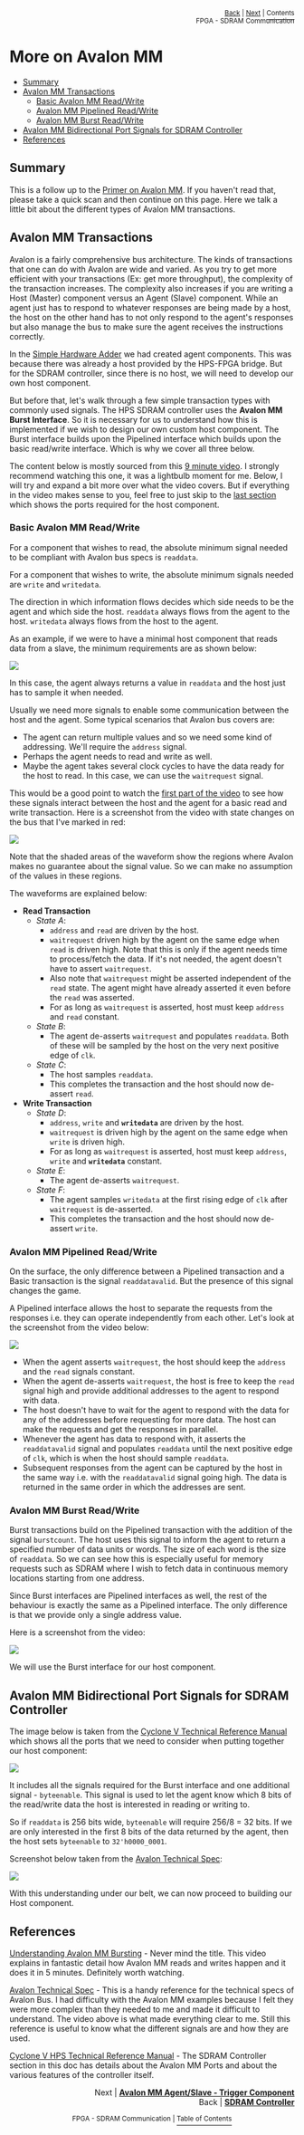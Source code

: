 <p align="right"><sup><a href="FPGA-SDRAM-Communication_-SDRAM-Controller.md">Back</a> | <a href="FPGA-SDRAM-Communication_-Avalon-MM-Agent-Slave-Trigger-Component.md">Next</a> | </sup><a href="../README.md#fpga---sdram-communication"><sup>Contents</sup></a>
<br/>
<sup>FPGA - SDRAM Communication</sup></p>

# More on Avalon MM

<!-- START doctoc generated TOC please keep comment here to allow auto update -->
<!-- DON'T EDIT THIS SECTION, INSTEAD RE-RUN doctoc TO UPDATE -->

- [Summary](#summary)
- [Avalon MM Transactions](#avalon-mm-transactions)
  - [Basic Avalon MM Read/Write](#basic-avalon-mm-readwrite)
  - [Avalon MM Pipelined Read/Write](#avalon-mm-pipelined-readwrite)
  - [Avalon MM Burst Read/Write](#avalon-mm-burst-readwrite)
- [Avalon MM Bidirectional Port Signals for SDRAM Controller](#avalon-mm-bidirectional-port-signals-for-sdram-controller)
- [References](#references)

<!-- END doctoc generated TOC please keep comment here to allow auto update -->

## Summary

This is a follow up to the [Primer on Avalon MM](./Simple-Hardware-Adder_-Primer-on-Avalon-Memory-Map-Interface.md). If you haven't read that, please take a quick scan and then continue on this page. Here we talk a little bit about the different types of Avalon MM transactions.

## Avalon MM Transactions

Avalon is a fairly comprehensive bus architecture. The kinds of transactions that one can do with Avalon are wide and varied. As you try to get more efficient with your transactions (Ex: get more throughput), the complexity of the transaction increases. The complexity also increases if you are writing a Host (Master) component versus an Agent (Slave) component. While an agent just has to respond to whatever responses are being made by a host, the host on the other hand has to not only respond to the agent's responses but also manage the bus to make sure the agent receives the instructions correctly.

In the [Simple Hardware Adder](./Simple-Hardware-Adder_-Custom-Avalon-MM-Components.md) we had created agent components. This was because there was already a host provided by the HPS-FPGA bridge. But for the SDRAM controller, since there is no host, we will need to develop our own host component.

But before that, let's walk through a few simple transaction types with commonly used signals. The HPS SDRAM controller uses the **Avalon MM Burst Interface**. So it is necessary for us to understand how this is implemented if we wish to design our own custom host component. The Burst interface builds upon the Pipelined interface which builds upon the basic read/write interface. Which is why we cover all three below.

The content below is mostly sourced from this [9 minute video](https://www.youtube.com/watch?v=8GAqT3nzHeQ). I strongly recommend watching this one, it was a lightbulb moment for me. Below, I will try and expand a bit more over what the video covers. But if everything in the video makes sense to you, feel free to just skip to the [last section](./FPGA-SDRAM-Communication_-More-about-the-Avalon-Memory-Mapped-Interface.md#avalon-mm-bidirectional-port-signals-for-sdram-controller) which shows the ports required for the host component.

### Basic Avalon MM Read/Write

For a component that wishes to read, the absolute minimum signal needed to be compliant with Avalon bus specs is `readdata`.

For a component that wishes to write, the absolute minimum signals needed are `write` and `writedata`.

The direction in which information flows decides which side needs to be the agent and which side the host. `readdata` always flows from the agent to the host. `writedata` always flows from the host to the agent.

As an example, if we were to have a minimal host component that reads data from a slave, the minimum requirements are as shown below:

![](images/avalon_mm_simplest_read.png)

In this case, the agent always returns a value in `readdata` and the host just has to sample it when needed.

Usually we need more signals to enable some communication between the host and the agent. Some typical scenarios that Avalon bus covers are:

- The agent can return multiple values and so we need some kind of addressing. We'll require the `address` signal.
- Perhaps the agent needs to read and write as well.
- Maybe the agent takes several clock cycles to have the data ready for the host to read. In this case, we can use the `waitrequest` signal.

This would be a good point to watch the [first part of the video](https://www.youtube.com/watch?v=8GAqT3nzHeQ) to see how these signals interact between the host and the agent for a basic read and write transaction. Here is a screenshot from the video with state changes on the bus that I've marked in red:

![](images/avalon_mm_basic_read.png)

Note that the shaded areas of the waveform show the regions where Avalon makes no guarantee about the signal value. So we can make no assumption of the values in these regions.

The waveforms are explained below:

- **Read Transaction**
  - _State A_:
    - `address` and `read` are driven by the host.
    - `waitrequest` driven high by the agent on the same edge when `read` is driven high. Note that this is only if the agent needs time to process/fetch the data. If it's not needed, the agent doesn't have to assert `waitrequest`.
    - Also note that `waitrequest` might be asserted independent of the `read` state. The agent might have already asserted it even before the `read` was asserted.
    - For as long as `waitrequest` is asserted, host must keep `address` and `read` constant.
  - _State B_:
    - The agent de-asserts `waitrequest` and populates `readdata`. Both of these will be sampled by the host on the very next positive edge of `clk`.
  - _State C_:
    - The host samples `readdata`.
    - This completes the transaction and the host should now de-assert `read`.
- **Write Transaction**
  - _State D_:
    - `address`, `write` and **`writedata`** are driven by the host.
    - `waitrequest` is driven high by the agent on the same edge when `write` is driven high.
    - For as long as `waitrequest` is asserted, host must keep `address`, `write` and **`writedata`** constant.
  - _State E_:
    - The agent de-asserts `waitrequest`.
  - _State F_:
    - The agent samples `writedata` at the first rising edge of `clk` after `waitrequest` is de-asserted.
    - This completes the transaction and the host should now de-assert `write`.

### Avalon MM Pipelined Read/Write

On the surface, the only difference between a Pipelined transaction and a Basic transaction is the signal `readdatavalid`. But the presence of this signal changes the game.

A Pipelined interface allows the host to separate the requests from the responses i.e. they can operate independently from each other. Let's look at the screenshot from the video below:

![](images/avalon_mm_pipelined_read.png)

- When the agent asserts `waitrequest`, the host should keep the `address` and the `read` signals constant.
- When the agent de-asserts `waitrequest`, the host is free to keep the `read` signal high and provide additional addresses to the agent to respond with data.
- The host doesn't have to wait for the agent to respond with the data for any of the addresses before requesting for more data. The host can make the requests and get the responses in parallel.
- Whenever the agent has data to respond with, it asserts the `readdatavalid` signal and populates `readdata` until the next positive edge of `clk`, which is when the host should sample `readdata`.
- Subsequent responses from the agent can be captured by the host in the same way i.e. with the `readdatavalid` signal going high. The data is returned in the same order in which the addresses are sent.

### Avalon MM Burst Read/Write

Burst transactions build on the Pipelined transaction with the addition of the signal `burstcount`. The host uses this signal to inform the agent to return a specified number of data units or words. The size of each word is the size of `readdata`. So we can see how this is especially useful for memory requests such as SDRAM where I wish to fetch data in continuous memory locations starting from one address.

Since Burst interfaces are Pipelined interfaces as well, the rest of the behaviour is exactly the same as a Pipelined interface. The only difference is that we provide only a single address value.

Here is a screenshot from the video:

![](images/avalon_mm_burst_read.png)

We will use the Burst interface for our host component.

## Avalon MM Bidirectional Port Signals for SDRAM Controller

The image below is taken from the [Cyclone V Technical Reference Manual](https://www.intel.com/content/dam/www/programmable/us/en/pdfs/literature/hb/cyclone-v/cv_54001.pdf) which shows all the ports that we need to consider when putting together our host component:

![](images/avalon_mm_signals.png)

It includes all the signals required for the Burst interface and one additional signal - `byteenable`. This signal is used to let the agent know which 8 bits of the read/write data the host is interested in reading or writing to.

So if `readdata` is 256 bits wide, `byteenable` will require 256/8 = 32 bits. If we are only interested in the first 8 bits of the data returned by the agent, then the host sets `byteenable` to `32'h0000_0001`.

Screenshot below taken from the [Avalon Technical Spec](https://www.intel.com/content/dam/www/programmable/us/en/pdfs/literature/manual/mnl_avalon_spec.pdf):

![](images/byteenable.png)

With this understanding under our belt, we can now proceed to building our Host component.

## References

[Understanding Avalon MM Bursting](https://www.youtube.com/watch?v=8GAqT3nzHeQ) - Never mind the title. This video explains in fantastic detail how Avalon MM reads and writes happen and it does it in 5 minutes. Definitely worth watching.

[Avalon Technical Spec](https://www.intel.com/content/dam/www/programmable/us/en/pdfs/literature/manual/mnl_avalon_spec.pdf) - This is a handy reference for the technical specs of Avalon Bus. I had difficulty with the Avalon MM examples because I felt they were more complex than they needed to me and made it difficult to understand. The video above is what made everything clear to me. Still this reference is useful to know what the different signals are and how they are used.

[Cyclone V HPS Technical Reference Manual](https://www.intel.com/content/dam/www/programmable/us/en/pdfs/literature/hb/cyclone-v/cv_54001.pdf) - The SDRAM Controller section in this doc has details about the Avalon MM Ports and about the various features of the controller itself.

<p align="right">Next | <b><a href="FPGA-SDRAM-Communication_-Avalon-MM-Agent-Slave-Trigger-Component.md">Avalon MM Agent/Slave - Trigger Component</a></b>
<br/>
Back | <b><a href="FPGA-SDRAM-Communication_-SDRAM-Controller.md">SDRAM Controller</a></p>
</b><p align="center"><sup>FPGA - SDRAM Communication | </sup><a href="../README.md#fpga---sdram-communication"><sup>Table of Contents</sup></a></p>
